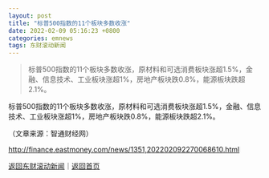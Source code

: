 ```yaml
---
layout: post
title: "标普500指数的11个板块多数收涨"
date: 2022-02-09 05:16:23 +0800
categories: emnews
tags: 东财滚动新闻
---
```

> 标普500指数的11个板块多数收涨，原材料和可选消费板块涨超1.5%，金融、信息技术、工业板块涨超1%，房地产板块跌0.8%，能源板块跌超2.1%。

<p>标普500指数的11个板块多数收涨，原材料和可选消费板块涨超1.5%，金融、信息技术、工业板块涨超1%，房地产板块跌0.8%，能源板块跌超2.1%。</p><p class="em_media">（文章来源：智通财经网）</p>

<http://finance.eastmoney.com/news/1351,202202092270068610.html>

[返回东财滚动新闻](//finews.withounder.com/emnews/)｜[返回首页](//finews.withounder.com/)